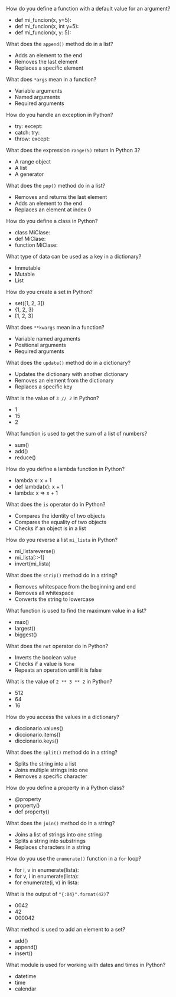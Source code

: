 How do you define a function with a default value for an argument?
- def mi_funcion(x, y=5):
- def mi_funcion(x, int y=5):
- def mi_funcion(x, y: 5):

What does the `append()` method do in a list?
- Adds an element to the end
- Removes the last element
- Replaces a specific element

What does `*args` mean in a function?
- Variable arguments
- Named arguments
- Required arguments

How do you handle an exception in Python?
- try: except:
- catch: try:
- throw: except:

What does the expression `range(5)` return in Python 3?
- A range object
- A list
- A generator

What does the `pop()` method do in a list?
- Removes and returns the last element
- Adds an element to the end
- Replaces an element at index 0

How do you define a class in Python?
- class MiClase:
- def MiClase:
- function MiClase:

What type of data can be used as a key in a dictionary?
- Immutable
- Mutable
- List

How do you create a set in Python?
- set([1, 2, 3])
- {1, 2, 3}
- [1, 2, 3]

What does `**kwargs` mean in a function?
- Variable named arguments
- Positional arguments
- Required arguments

What does the `update()` method do in a dictionary?
- Updates the dictionary with another dictionary
- Removes an element from the dictionary
- Replaces a specific key

What is the value of `3 // 2` in Python?
- 1
- 15
- 2

What function is used to get the sum of a list of numbers?
- sum()
- add()
- reduce()

How do you define a lambda function in Python?
- lambda x: x + 1
- def lambda(x): x + 1
- lambda: x => x + 1

What does the `is` operator do in Python?
- Compares the identity of two objects
- Compares the equality of two objects
- Checks if an object is in a list

How do you reverse a list `mi_lista` in Python?
- mi_listareverse()
- mi_lista[::-1]
- invert(mi_lista)

What does the `strip()` method do in a string?
- Removes whitespace from the beginning and end
- Removes all whitespace
- Converts the string to lowercase

What function is used to find the maximum value in a list?
- max()
- largest()
- biggest()

What does the `not` operator do in Python?
- Inverts the boolean value
- Checks if a value is `None`
- Repeats an operation until it is false

What is the value of `2 ** 3 ** 2` in Python?
- 512
- 64
- 16

How do you access the values in a dictionary?
- diccionario.values()
- diccionario.items()
- diccionario.keys()

What does the `split()` method do in a string?
- Splits the string into a list
- Joins multiple strings into one
- Removes a specific character

How do you define a property in a Python class?
- @property
- property()
- def property()

What does the `join()` method do in a string?
- Joins a list of strings into one string
- Splits a string into substrings
- Replaces characters in a string

How do you use the `enumerate()` function in a `for` loop?
- for i, v in enumerate(lista):
- for v, i in enumerate(lista):
- for enumerate(i, v) in lista:

What is the output of `"{:04}".format(42)`?
- 0042
- 42
- 000042

What method is used to add an element to a set?
- add()
- append()
- insert()

What module is used for working with dates and times in Python?
- datetime
- time
- calendar